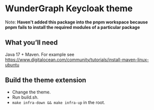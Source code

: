 # WunderGraph Keycloak theme

Note: **Haven't added this package into the pnpm workspace because pnpm fails to install the required modules of a particular package**

## What you’ll need

Java 17 + Maven. For example see https://www.digitalocean.com/community/tutorials/install-maven-linux-ubuntu

## Build the theme extension
-  Change the theme.
-  Run build.sh.
-  `make infra-down && make infra-up` in the root.
